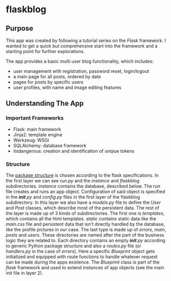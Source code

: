 # flaskblog

## Purpose
This app was created by following a tutorial series on the *Flask* framework. I wanted to get a quick but comprehensive start into the framework and a starting point for further explorations. 

The app provides a basic multi user blog functionality, which includes:
- user management with registration, password reset, login/logout
- a main page for all posts, ordered by date
- pages for posts by specific users
- user profiles, with name and image editing features

## Understanding The App

### Important Frameworks
- Flask: main framework
- Jinja2: template engine
- Werkzeug: WSGI
- SQLAlchemy: database framework
- itsdangerous: creation and identification of unqiue tokens

### Structure

The [package structure](https://julianeichen.github.io/flaskblogtree) is chosen according to the flask specifications. In the first layer we can see *run.py* and the *instance* and *flaskblog* subdirectories. *instance* contains the database, described below. The *run* file creates and runs an app object.
Configuration of said object is specified in the *__init__.py* and *config.py* files in the first layer of the flaskblog subdirectory. In this layer we also have a *models.py* file to define the *User* and *Post* classes, which describe most of the persistent data. The rest of the layer is made up of 3 kinds of subdirectories. The first one is *templates*, which contains all the html templates. *static* contains static data like the *main.css* file and persistent data that isn't directly handled by the database, like the profile pictures in our case. The last type is made up of *errors*, *main*, *posts* and *users*. These directories are named after the part of the business logic they are related to. Each directory contains an empty *__init__.py* according to generic Python package structure and also a *routes.py* file (or *handlers.py* in the case of *errors*). Here a specific *Blueprint* object gets initialized and equipped with route functions to handle whatever request can be made during the apps existence. The *Blueprint* class is part of the *flask* framework and used to extend instances of app objects (see the main init file in layer 2).





